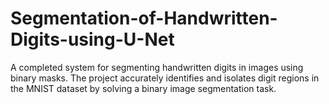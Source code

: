 # Segmentation-of-Handwritten-Digits-using-U-Net
A completed system for segmenting handwritten digits in images using binary masks. The project accurately identifies and isolates digit regions in the MNIST dataset by solving a binary image segmentation task.
